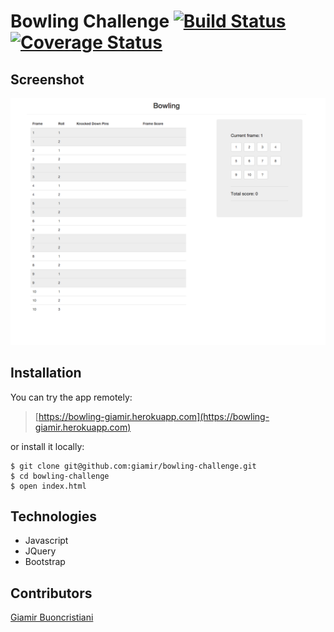 
Bowling Challenge [![Build Status](https://travis-ci.org/giamir/bowling-challenge.svg?branch=master)](https://travis-ci.org/giamir/bowling-challenge) [![Coverage Status](https://coveralls.io/repos/giamir/bowling-challenge/badge.svg?branch=master&service=github)](https://coveralls.io/github/giamir/chitter-challenge?branch=master)
=================

Screenshot
----------
![Alt text](screenshot.jpg 'screenshot app')

Installation
------------
You can try the app remotely:
>[https://bowling-giamir.herokuapp.com](https://bowling-giamir.herokuapp.com)

or install it locally:
```
$ git clone git@github.com:giamir/bowling-challenge.git
$ cd bowling-challenge
$ open index.html
```

Technologies
-------------
- Javascript
- JQuery
- Bootstrap


Contributors
-------------
[Giamir Buoncristiani](https://github.com/giamir)
